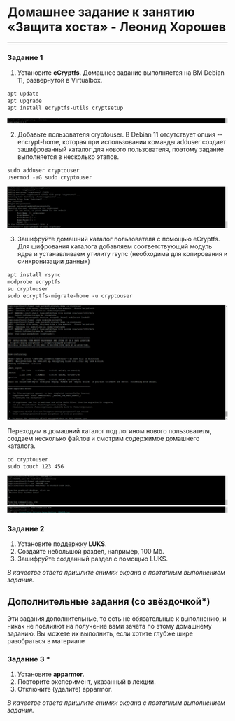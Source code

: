 # Домашнее задание к занятию  «Защита хоста» - Леонид Хорошев

------

### Задание 1

1. Установите **eCryptfs**.
Домашнее задание выполняется на ВМ Debian 11, развернутой в Virtualbox. 
```
apt update
apt upgrade
apt install ecryptfs-utils cryptsetup
```
![Alt text](https://github.com/LeonidKhoroshev/databases/blob/main/host/host1.1.png)

2. Добавьте пользователя cryptouser.
В Debian 11 отсутствует опция --encrypt-home, которая при использовании команды  adduser создает зашифрованный каталог для нового пользователя, поэтому задание выполняется в несколько этапов.
```
sudo adduser cryptouser
usermod -aG sudo cryptouser
```
![Alt text](https://github.com/LeonidKhoroshev/databases/blob/main/host/host1.2.png)

3. Зашифруйте домашний каталог пользователя с помощью eCryptfs.
Для шифрования каталога добавляем соответствующий модуль ядра и устанавливаем утилиту rsync (необходима для копирования и синхронизации данных)
```
apt install rsync
modprobe ecryptfs
su cryptouser
sudo ecryptfs-migrate-home -u cryptouser
```
![Alt text](https://github.com/LeonidKhoroshev/databases/blob/main/host/host1.3.png)

Переходим в домашний каталог под логином нового пользователя, создаем несколько файлов и смотрим содержимое домашнего каталога.
```
cd cryptouser
sudo touch 123 456
```
![Alt text](https://github.com/LeonidKhoroshev/databases/blob/main/host/host1.4.png)
![Alt text](https://github.com/LeonidKhoroshev/databases/blob/main/host/host1.5.png)

 

### Задание 2

1. Установите поддержку **LUKS**.
2. Создайте небольшой раздел, например, 100 Мб.
3. Зашифруйте созданный раздел с помощью LUKS.

*В качестве ответа пришлите снимки экрана с поэтапным выполнением задания.*


## Дополнительные задания (со звёздочкой*)

Эти задания дополнительные, то есть не обязательные к выполнению, и никак не повлияют на получение вами зачёта по этому домашнему заданию. Вы можете их выполнить, если хотите глубже шире разобраться в материале

### Задание 3 *

1. Установите **apparmor**.
2. Повторите эксперимент, указанный в лекции.
3. Отключите (удалите) apparmor.


*В качестве ответа пришлите снимки экрана с поэтапным выполнением задания.*



